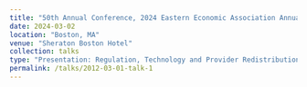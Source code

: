 ```yaml
---
title: "50th Annual Conference, 2024 Eastern Economic Association Annual Meeting"
date: 2024-03-02
location: "Boston, MA"
venue: "Sheraton Boston Hotel"
collection: talks
type: "Presentation: Regulation, Technology and Provider Redistribution"
permalink: /talks/2012-03-01-talk-1
---
```


